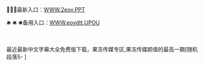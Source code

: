 <p>
	📛📛📛最新入口：<a href="http://www.baidu.com/link?url=6MA2SWnO3Raqke39an_0PUxosM6ZrUGzi1BN9tNnlPW&wd">WWW.2eov.PPT</a> 
	<p>
		🛎
🛎
🛎备用入口：<a href="http://www.baidu.com/link?url=6MA2SWnO3Raqke39an_0PUxosM6ZrUGzi1BN9tNnlPW&wd">WWW.eovdtt.UPOU</a> 
	</p>
	<p>
		<br />
	</p>
	<p>
		最近最新中文字幕大全免费版下载，果冻传媒专区,果冻传媒颜值的最高一期[随机段落5-
]
	</p>

